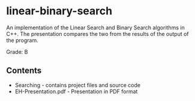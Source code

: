 # linear-binary-search
An implementation of the Linear Search and Binary Search algorithms in C++. The presentation compares the two from the results of the output of the program.
 
Grade: B

## Contents
* Searching - contains project files and source code
* EH-Presentation.pdf - Presentation in PDF format
